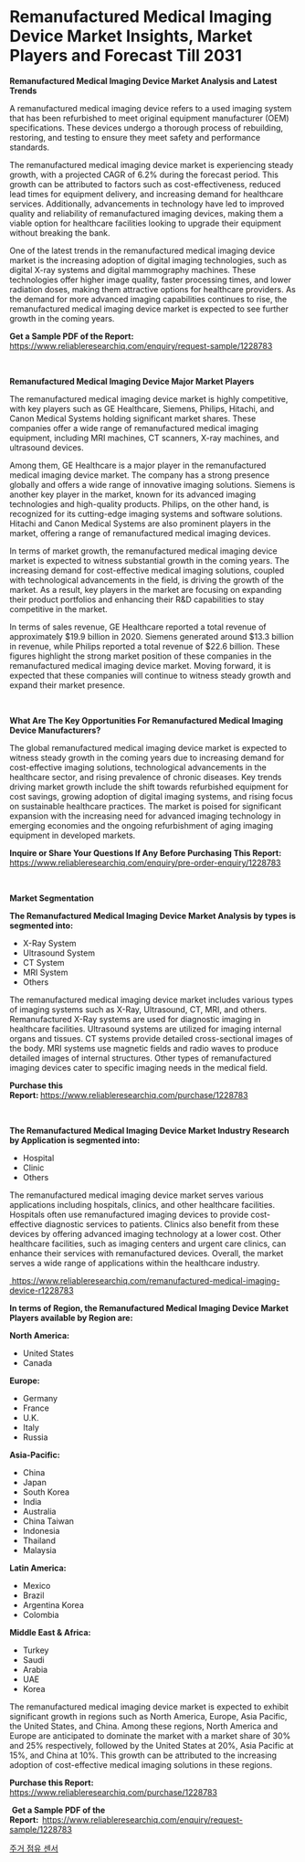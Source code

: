 <p><h1>Remanufactured Medical Imaging Device Market Insights, Market Players and Forecast Till 2031</h1></p><p><strong>Remanufactured Medical Imaging Device Market Analysis and Latest Trends</strong></p>
<p><p>A remanufactured medical imaging device refers to a used imaging system that has been refurbished to meet original equipment manufacturer (OEM) specifications. These devices undergo a thorough process of rebuilding, restoring, and testing to ensure they meet safety and performance standards. </p><p>The remanufactured medical imaging device market is experiencing steady growth, with a projected CAGR of 6.2% during the forecast period. This growth can be attributed to factors such as cost-effectiveness, reduced lead times for equipment delivery, and increasing demand for healthcare services. Additionally, advancements in technology have led to improved quality and reliability of remanufactured imaging devices, making them a viable option for healthcare facilities looking to upgrade their equipment without breaking the bank.</p><p>One of the latest trends in the remanufactured medical imaging device market is the increasing adoption of digital imaging technologies, such as digital X-ray systems and digital mammography machines. These technologies offer higher image quality, faster processing times, and lower radiation doses, making them attractive options for healthcare providers. As the demand for more advanced imaging capabilities continues to rise, the remanufactured medical imaging device market is expected to see further growth in the coming years.</p></p>
<p><strong>Get a Sample PDF of the Report:&nbsp;</strong> <a href="https://www.reliableresearchiq.com/enquiry/request-sample/1228783">https://www.reliableresearchiq.com/enquiry/request-sample/1228783</a></p>
<p>&nbsp;</p>
<p><strong>Remanufactured Medical Imaging Device Major Market Players</strong></p>
<p><p>The remanufactured medical imaging device market is highly competitive, with key players such as GE Healthcare, Siemens, Philips, Hitachi, and Canon Medical Systems holding significant market shares. These companies offer a wide range of remanufactured medical imaging equipment, including MRI machines, CT scanners, X-ray machines, and ultrasound devices. </p><p>Among them, GE Healthcare is a major player in the remanufactured medical imaging device market. The company has a strong presence globally and offers a wide range of innovative imaging solutions. Siemens is another key player in the market, known for its advanced imaging technologies and high-quality products. Philips, on the other hand, is recognized for its cutting-edge imaging systems and software solutions. Hitachi and Canon Medical Systems are also prominent players in the market, offering a range of remanufactured medical imaging devices.</p><p>In terms of market growth, the remanufactured medical imaging device market is expected to witness substantial growth in the coming years. The increasing demand for cost-effective medical imaging solutions, coupled with technological advancements in the field, is driving the growth of the market. As a result, key players in the market are focusing on expanding their product portfolios and enhancing their R&D capabilities to stay competitive in the market.</p><p>In terms of sales revenue, GE Healthcare reported a total revenue of approximately $19.9 billion in 2020. Siemens generated around $13.3 billion in revenue, while Philips reported a total revenue of $22.6 billion. These figures highlight the strong market position of these companies in the remanufactured medical imaging device market. Moving forward, it is expected that these companies will continue to witness steady growth and expand their market presence.</p></p>
<p>&nbsp;</p>
<p><strong>What Are The Key Opportunities For Remanufactured Medical Imaging Device Manufacturers?</strong></p>
<p><p>The global remanufactured medical imaging device market is expected to witness steady growth in the coming years due to increasing demand for cost-effective imaging solutions, technological advancements in the healthcare sector, and rising prevalence of chronic diseases. Key trends driving market growth include the shift towards refurbished equipment for cost savings, growing adoption of digital imaging systems, and rising focus on sustainable healthcare practices. The market is poised for significant expansion with the increasing need for advanced imaging technology in emerging economies and the ongoing refurbishment of aging imaging equipment in developed markets.</p></p>
<p><strong>Inquire or Share Your Questions If Any Before Purchasing This Report:</strong> <a href="https://www.reliableresearchiq.com/enquiry/pre-order-enquiry/1228783">https://www.reliableresearchiq.com/enquiry/pre-order-enquiry/1228783</a></p>
<p>&nbsp;</p>
<p><strong>Market Segmentation</strong></p>
<p><strong>The Remanufactured Medical Imaging Device Market Analysis by types is segmented into:</strong></p>
<p><ul><li>X-Ray System</li><li>Ultrasound System</li><li>CT System</li><li>MRI System</li><li>Others</li></ul></p>
<p><p>The remanufactured medical imaging device market includes various types of imaging systems such as X-Ray, Ultrasound, CT, MRI, and others. Remanufactured X-Ray systems are used for diagnostic imaging in healthcare facilities. Ultrasound systems are utilized for imaging internal organs and tissues. CT systems provide detailed cross-sectional images of the body. MRI systems use magnetic fields and radio waves to produce detailed images of internal structures. Other types of remanufactured imaging devices cater to specific imaging needs in the medical field.</p></p>
<p><strong>Purchase this Report:&nbsp;</strong><a href="https://www.reliableresearchiq.com/purchase/1228783">https://www.reliableresearchiq.com/purchase/1228783</a></p>
<p>&nbsp;</p>
<p><strong>The Remanufactured Medical Imaging Device Market Industry Research by Application is segmented into:</strong></p>
<p><ul><li>Hospital</li><li>Clinic</li><li>Others</li></ul></p>
<p><p>The remanufactured medical imaging device market serves various applications including hospitals, clinics, and other healthcare facilities. Hospitals often use remanufactured imaging devices to provide cost-effective diagnostic services to patients. Clinics also benefit from these devices by offering advanced imaging technology at a lower cost. Other healthcare facilities, such as imaging centers and urgent care clinics, can enhance their services with remanufactured devices. Overall, the market serves a wide range of applications within the healthcare industry.</p></p>
<p><a href="https://www.reliableresearchiq.com/remanufactured-medical-imaging-device-r1228783">&nbsp;https://www.reliableresearchiq.com/remanufactured-medical-imaging-device-r1228783</a></p>
<p><strong>In terms of Region, the Remanufactured Medical Imaging Device Market Players available by Region are:</strong></p>
<p>
    <p> <strong> North America: </strong>
        <ul>
            <li>United States</li>
            <li>Canada</li>
        </ul>
        </p> 
    <p> <strong> Europe: </strong>
        <ul>
            <li>Germany</li>
            <li>France</li>
            <li>U.K.</li>
            <li>Italy</li>
            <li>Russia</li>
        </ul>
        </p> 
    <p> <strong> Asia-Pacific: </strong>
        <ul>
            <li>China</li>
            <li>Japan</li>
            <li>South Korea</li>
            <li>India</li>
            <li>Australia</li>
            <li>China Taiwan</li>
            <li>Indonesia</li>
            <li>Thailand</li>
            <li>Malaysia</li>
        </ul>
        </p> 
    <p> <strong> Latin America: </strong>
        <ul>
            <li>Mexico</li>
            <li>Brazil</li>
            <li>Argentina Korea</li>
            <li>Colombia</li>
        </ul>
        </p> 
    <p> <strong> Middle East & Africa: </strong>
        <ul>
            <li>Turkey</li>
            <li>Saudi</li>
            <li>Arabia</li>
            <li>UAE</li>
            <li>Korea</li>
        </ul>
    </p>
    </p>
<p><p>The remanufactured medical imaging device market is expected to exhibit significant growth in regions such as North America, Europe, Asia Pacific, the United States, and China. Among these regions, North America and Europe are anticipated to dominate the market with a market share of 30% and 25% respectively, followed by the United States at 20%, Asia Pacific at 15%, and China at 10%. This growth can be attributed to the increasing adoption of cost-effective medical imaging solutions in these regions.</p></p>
<p><strong>Purchase this Report: </strong><a href="https://www.reliableresearchiq.com/purchase/1228783">https://www.reliableresearchiq.com/purchase/1228783</a></p>
<p>&nbsp;<strong>Get a Sample PDF of the Report:&nbsp;&nbsp;</strong><a href="https://www.reliableresearchiq.com/enquiry/request-sample/1228783">https://www.reliableresearchiq.com/enquiry/request-sample/1228783</a></p>
<p><strong></strong></p>
<p><p><a href="https://github.com/mpodehpw07370073/Market-Research-Report-List-3/blob/main/545794070592.md">주거 점유 센서</a></p></p>